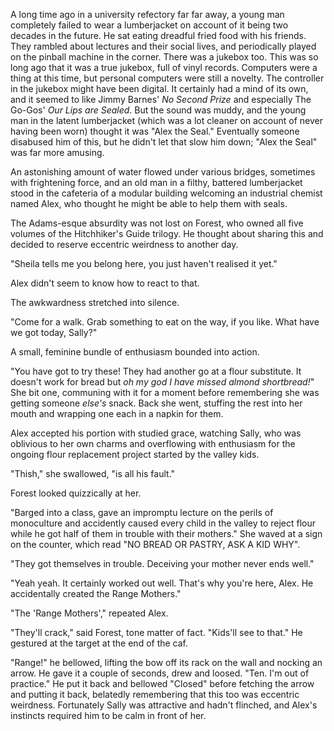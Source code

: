 A long time ago in a university refectory far far away, a young man completely failed to wear a lumberjacket on account of it being two decades in the future. He sat eating dreadful fried food with his friends. They rambled about lectures and their social lives, and periodically played on the pinball machine in the corner. There was a jukebox too. This was so long ago that it was a true jukebox, full of vinyl records. Computers were a thing at this time, but personal computers were still a novelty. The controller in the jukebox might have been digital. It certainly had a mind of its own, and it seemed to like Jimmy Barnes' _No Second Prize_ and especially The Go-Gos' _Our Lips are Sealed_. But the sound was muddy, and the young man in the latent lumberjacket (which was a lot cleaner on account of never having been worn) thought it was "Alex the Seal." Eventually someone disabused him of this, but he didn't let that slow him down; "Alex the Seal" was far more amusing.

An astonishing amount of water flowed under various bridges, sometimes with frightening force, and an old man in a filthy, battered lumberjacket stood in the cafeteria of a modular building welcoming an industrial chemist named Alex, who thought he might be able to help them with seals.

The Adams-esque absurdity was not lost on Forest, who owned all five volumes of the Hitchhiker's Guide trilogy. He thought about sharing this and decided to reserve eccentric weirdness to another day.

"Sheila tells me you belong here, you just haven't realised it yet."

Alex didn't seem to know how to react to that.

The awkwardness stretched into silence. 

"Come for a walk. Grab something to eat on the way, if you like. What have we got today, Sally?"

A small, feminine bundle of enthusiasm bounded into action.

"You have got to try these! They had another go at a flour substitute. It doesn't work for bread but _oh my god I have missed almond shortbread!_" She bit one, communing with it for a moment before remembering she was getting someone _else's_ snack. Back she went, stuffing the rest into her mouth and wrapping one each in a napkin for them. 

Alex accepted his portion with studied grace, watching Sally, who was oblivious to her own charms and overflowing with enthusiasm for the ongoing flour replacement project started by the valley kids.

"Thish," she swallowed, "is all his fault."

Forest looked quizzically at her.

"Barged into a class, gave an impromptu lecture on the perils of monoculture and accidently caused every child in the valley to reject flour while he got half of them in trouble with their mothers." She waved at a sign on the counter, which read "NO BREAD OR PASTRY, ASK A KID WHY".

"They got themselves in trouble. Deceiving your mother never ends well."

"Yeah yeah. It certainly worked out well. That's why you're here, Alex. He accidentally created the Range Mothers."

"The 'Range Mothers'," repeated Alex. 

"They'll crack," said Forest, tone matter of fact. "Kids'll see to that." He gestured at the target at the end of the caf.

"Range!" he bellowed, lifting the bow off its rack on the wall and nocking an arrow. He gave it a couple of seconds, drew and loosed. "Ten. I'm out of practice." He put it back and bellowed "Closed" before fetching the arrow and putting it back, belatedly remembering that this too was eccentric weirdness. Fortunately Sally was attractive and hadn't flinched, and Alex's instincts required him to be calm in front of her.

